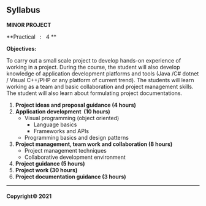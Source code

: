 ## Syllabus

**MINOR PROJECT**

**Practical   :   4 **

**Objectives:**

To  carry out a small scale project to develop hands-on experience of working in a  project. During the course, the student will also develop knowledge of  application development platforms and tools (Java /C# dotnet / Visual C++/PHP  or any platform of current trend). The students will learn working as a team  and basic collaboration and project management skills. The student will also  learn about formulating project documentations.

1. **Project ideas and proposal guidance (4 hours)**
2. **Application development   (10 hours)**
    - Visual programming (object oriented)
        - Language basics
        - Frameworks and APIs
    - Programming basics and design patterns
3. **Project management, team work and collaboration (8 hours)**
    - Project management techniques
    - Collaborative development environment
4. **Project guidance (5 hours)**
5. **Project work (30  hours)**
6. **Project documentation guidance (3 hours)**

***

#### Copyright&copy; 2021 
